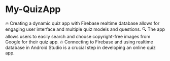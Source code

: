 # My-QuizApp
🔥 Creating a dynamic quiz app with Firebase realtime database allows for engaging user interface and multiple quiz models and questions.
🔍 The app allows users to easily search and choose copyright-free images from Google for their quiz app.
🔥 Connecting to Firebase and using realtime database in Android Studio is a crucial step in developing an online quiz app.
